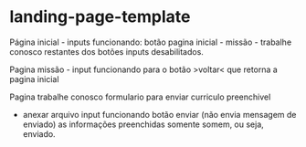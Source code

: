 # landing-page-template

Página inicial - 
inputs funcionando:
botão pagina inicial - missão - trabalhe conosco
restantes dos botões inputs desabilitados.

Pagina missão - 
input funcionando para o botão >voltar< que retorna a pagina inicial

Pagina trabalhe conosco
formulario para enviar curriculo 
preenchivel
- anexar arquivo input funcionando
botão enviar (não envia mensagem de enviado)
as informações preenchidas somente somem, ou seja, enviado.
